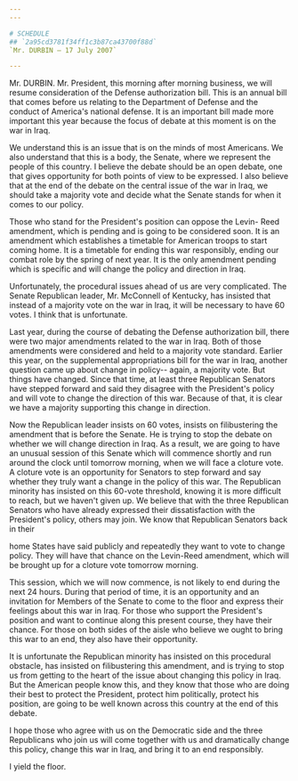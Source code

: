 ```yaml
---
---

# SCHEDULE
## `2a95cd3781f34ff1c3b87ca43700f88d`
`Mr. DURBIN — 17 July 2007`

---
```



Mr. DURBIN. Mr. President, this morning after morning business, we 
will resume consideration of the Defense authorization bill. This is an 
annual bill that comes before us relating to the Department of Defense 
and the conduct of America's national defense. It is an important bill 
made more important this year because the focus of debate at this 
moment is on the war in Iraq.

We understand this is an issue that is on the minds of most 
Americans. We also understand that this is a body, the Senate, where we 
represent the people of this country. I believe the debate should be an 
open debate, one that gives opportunity for both points of view to be 
expressed. I also believe that at the end of the debate on the central 
issue of the war in Iraq, we should take a majority vote and decide 
what the Senate stands for when it comes to our policy.

Those who stand for the President's position can oppose the Levin-
Reed amendment, which is pending and is going to be considered soon. It 
is an amendment which establishes a timetable for American troops to 
start coming home. It is a timetable for ending this war responsibly, 
ending our combat role by the spring of next year. It is the only 
amendment pending which is specific and will change the policy and 
direction in Iraq.

Unfortunately, the procedural issues ahead of us are very 
complicated. The Senate Republican leader, Mr. McConnell of Kentucky, 
has insisted that instead of a majority vote on the war in Iraq, it 
will be necessary to have 60 votes. I think that is unfortunate.

Last year, during the course of debating the Defense authorization 
bill, there were two major amendments related to the war in Iraq. Both 
of those amendments were considered and held to a majority vote 
standard. Earlier this year, on the supplemental appropriations bill 
for the war in Iraq, another question came up about change in policy--
again, a majority vote. But things have changed. Since that time, at 
least three Republican Senators have stepped forward and said they 
disagree with the President's policy and will vote to change the 
direction of this war. Because of that, it is clear we have a majority 
supporting this change in direction.

Now the Republican leader insists on 60 votes, insists on 
filibustering the amendment that is before the Senate. He is trying to 
stop the debate on whether we will change direction in Iraq. As a 
result, we are going to have an unusual session of this Senate which 
will commence shortly and run around the clock until tomorrow morning, 
when we will face a cloture vote. A cloture vote is an opportunity for 
Senators to step forward and say whether they truly want a change in 
the policy of this war. The Republican minority has insisted on this 
60-vote threshold, knowing it is more difficult to reach, but we 
haven't given up. We believe that with the three Republican Senators 
who have already expressed their dissatisfaction with the President's 
policy, others may join. We know that Republican Senators back in their


home States have said publicly and repeatedly they want to vote to 
change policy. They will have that chance on the Levin-Reed amendment, 
which will be brought up for a cloture vote tomorrow morning.

This session, which we will now commence, is not likely to end during 
the next 24 hours. During that period of time, it is an opportunity and 
an invitation for Members of the Senate to come to the floor and 
express their feelings about this war in Iraq. For those who support 
the President's position and want to continue along this present 
course, they have their chance. For those on both sides of the aisle 
who believe we ought to bring this war to an end, they also have their 
opportunity.

It is unfortunate the Republican minority has insisted on this 
procedural obstacle, has insisted on filibustering this amendment, and 
is trying to stop us from getting to the heart of the issue about 
changing this policy in Iraq. But the American people know this, and 
they know that those who are doing their best to protect the President, 
protect him politically, protect his position, are going to be well 
known across this country at the end of this debate.

I hope those who agree with us on the Democratic side and the three 
Republicans who join us will come together with us and dramatically 
change this policy, change this war in Iraq, and bring it to an end 
responsibly.

I yield the floor.
